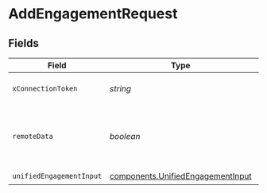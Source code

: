 # AddEngagementRequest


## Fields

| Field                                                                                  | Type                                                                                   | Required                                                                               | Description                                                                            |
| -------------------------------------------------------------------------------------- | -------------------------------------------------------------------------------------- | -------------------------------------------------------------------------------------- | -------------------------------------------------------------------------------------- |
| `xConnectionToken`                                                                     | *string*                                                                               | :heavy_check_mark:                                                                     | The connection token                                                                   |
| `remoteData`                                                                           | *boolean*                                                                              | :heavy_minus_sign:                                                                     | Set to true to include data from the original Crm software.                            |
| `unifiedEngagementInput`                                                               | [components.UnifiedEngagementInput](../../models/components/unifiedengagementinput.md) | :heavy_check_mark:                                                                     | N/A                                                                                    |